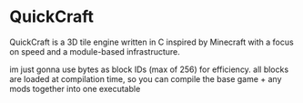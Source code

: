 # QuickCraft
QuickCraft is a 3D tile engine written in C inspired by Minecraft with a focus on speed and a module-based infrastructure.

im just gonna use bytes as block IDs (max of 256) for efficiency. all blocks are loaded at compilation time, so you can compile the base game + any mods together into one executable
